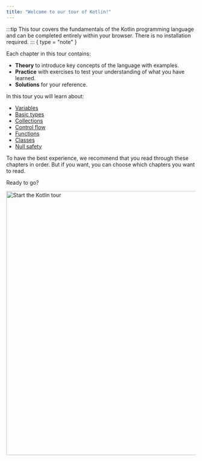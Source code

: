 ```yaml
---
title: "Welcome to our tour of Kotlin!"
---
```



:::tip
This tour covers the fundamentals of the Kotlin programming language and can be completed entirely within your 
browser. There is no installation required.
:::
{ type = "note" }

Each chapter in this tour contains:

* **Theory** to introduce key concepts of the language with examples.
* **Practice** with exercises to test your understanding of what you have learned.
* **Solutions** for your reference.

In this tour you will learn about:

* [Variables](kotlin-tour-hello-world.md)
* [Basic types](kotlin-tour-basic-types.md)
* [Collections](kotlin-tour-collections.md)
* [Control flow](kotlin-tour-control-flow.md)
* [Functions](kotlin-tour-functions.md)
* [Classes](kotlin-tour-classes.md)
* [Null safety](kotlin-tour-null-safety.md)

To have the best experience, we recommend that you read through these chapters in order. But if you want, you can choose
which chapters you want to read.

Ready to go?

<a href="kotlin-tour-hello-world.md"><img src="start-kotlin-tour.svg" width="700" alt="Start the Kotlin tour" /></a>